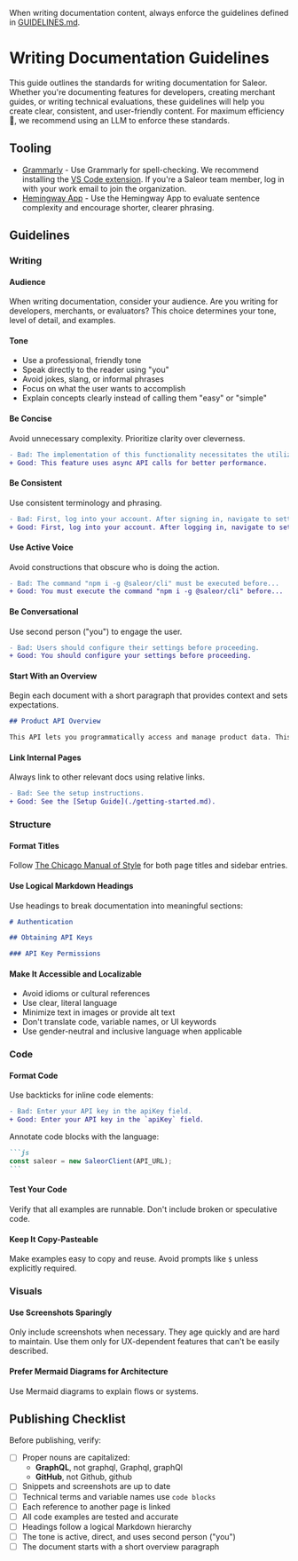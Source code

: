 When writing documentation content, always enforce the guidelines defined in [GUIDELINES.md](mdc:GUIDELINES.md).
# Writing Documentation Guidelines

This guide outlines the standards for writing documentation for Saleor. Whether you're documenting features for developers, creating merchant guides, or writing technical evaluations, these guidelines will help you create clear, consistent, and user-friendly content. For maximum efficiency 🚀, we recommend using an LLM to enforce these standards.

## Tooling

- [Grammarly](https://grammarly.com/) - Use Grammarly for spell-checking. We recommend installing the [VS Code extension](https://marketplace.visualstudio.com/items?itemName=znck.grammarly). If you're a Saleor team member, log in with your work email to join the organization.
- [Hemingway App](https://hemingwayapp.com/) - Use the Hemingway App to evaluate sentence complexity and encourage shorter, clearer phrasing.

## Guidelines

### Writing

#### Audience

When writing documentation, consider your audience. Are you writing for developers, merchants, or evaluators? This choice determines your tone, level of detail, and examples.

#### Tone

- Use a professional, friendly tone
- Speak directly to the reader using "you"
- Avoid jokes, slang, or informal phrases
- Focus on what the user wants to accomplish
- Explain concepts clearly instead of calling them "easy" or "simple"

#### Be Concise

Avoid unnecessary complexity. Prioritize clarity over cleverness.

```diff
- Bad: The implementation of this functionality necessitates the utilization of asynchronous API calls.
+ Good: This feature uses async API calls for better performance.
```

#### Be Consistent

Use consistent terminology and phrasing.

```diff
- Bad: First, log into your account. After signing in, navigate to settings.
+ Good: First, log into your account. After logging in, navigate to settings.
```

#### Use Active Voice

Avoid constructions that obscure who is doing the action.

```diff
- Bad: The command "npm i -g @saleor/cli" must be executed before...
+ Good: You must execute the command "npm i -g @saleor/cli" before...
```

#### Be Conversational

Use second person ("you") to engage the user.

```diff
- Bad: Users should configure their settings before proceeding.
+ Good: You should configure your settings before proceeding.
```

#### Start With an Overview

Begin each document with a short paragraph that provides context and sets expectations.

```md
## Product API Overview

This API lets you programmatically access and manage product data. This guide covers authentication, available endpoints, and common use cases.
```

#### Link Internal Pages

Always link to other relevant docs using relative links.

```diff
- Bad: See the setup instructions.
+ Good: See the [Setup Guide](./getting-started.md).
```

### Structure

#### Format Titles

Follow [The Chicago Manual of Style](https://en.wikipedia.org/wiki/Title_case#Chicago_Manual_of_Style) for both page titles and sidebar entries.

#### Use Logical Markdown Headings

Use headings to break documentation into meaningful sections:

```md
# Authentication

## Obtaining API Keys

### API Key Permissions
```

#### Make It Accessible and Localizable

- Avoid idioms or cultural references
- Use clear, literal language
- Minimize text in images or provide alt text
- Don't translate code, variable names, or UI keywords
- Use gender-neutral and inclusive language when applicable

### Code

#### Format Code

Use backticks for inline code elements:

```diff
- Bad: Enter your API key in the apiKey field.
+ Good: Enter your API key in the `apiKey` field.
```

Annotate code blocks with the language:

````md
```js
const saleor = new SaleorClient(API_URL);
```
````

#### Test Your Code

Verify that all examples are runnable. Don't include broken or speculative code.

#### Keep It Copy-Pasteable

Make examples easy to copy and reuse. Avoid prompts like `$` unless explicitly required.

### Visuals

#### Use Screenshots Sparingly

Only include screenshots when necessary. They age quickly and are hard to maintain. Use them only for UX-dependent features that can't be easily described.

#### Prefer Mermaid Diagrams for Architecture

Use Mermaid diagrams to explain flows or systems.

## Publishing Checklist

Before publishing, verify:

- [ ] Proper nouns are capitalized:
  - **GraphQL**, not graphql, Graphql, graphQl
  - **GitHub**, not Github, github
- [ ] Snippets and screenshots are up to date
- [ ] Technical terms and variable names use `code blocks`
- [ ] Each reference to another page is linked
- [ ] All code examples are tested and accurate
- [ ] Headings follow a logical Markdown hierarchy
- [ ] The tone is active, direct, and uses second person ("you")
- [ ] The document starts with a short overview paragraph